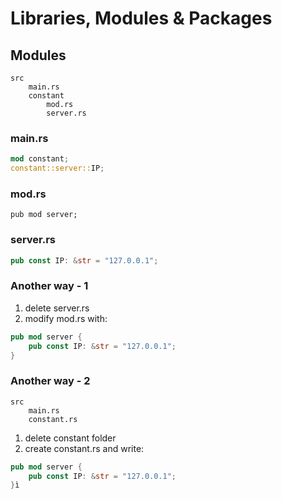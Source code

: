 # Libraries, Modules & Packages

## Modules

```
src
    main.rs
    constant
        mod.rs
        server.rs
```

### main.rs

```rust
mod constant;
constant::server::IP;
```

### mod.rs

```
pub mod server;
```

### server.rs

```rust
pub const IP: &str = "127.0.0.1";
```

### Another way -  1

1. delete server.rs
2. modify mod.rs with:

```rust
pub mod server {
    pub const IP: &str = "127.0.0.1";
}
```

### Another way - 2

```
src
    main.rs
    constant.rs
```

1. delete constant folder
2. create constant.rs and write:

```rust
pub mod server {
    pub const IP: &str = "127.0.0.1";
}ì
```
